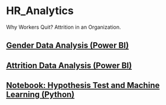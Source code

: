 # HR_Analytics
Why Workers Quit? Attrition in an Organization.

## [Gender Data Analysis (Power BI)](https://github.com/rafaelpavan95/HR_Analytics/blob/main/PowerBI/gender_analysis.pdf)

## [Attrition Data Analysis (Power BI)]()

## [Notebook: Hypothesis Test and Machine Learning (Python)]()

